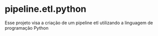 # pipeline.etl.python
Esse projeto visa a criação de um pipeline etl utilizando a linguagem de programação Python
